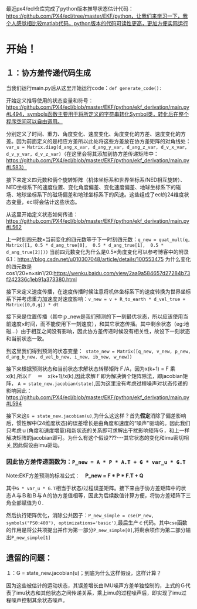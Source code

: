 最近px4/ecl仓库完成了python版本推导状态估计代码：https://github.com/PX4/ecl/tree/master/EKF/python，让我们来学习一下，我个人感觉相比较matlab代码，python版本的代码可读性更高，更加方便实际运行

# 开始！

## １：协方差传递代码生成

当我们运行main.py后从这里开始运行code：`def generate_code():`

开始定义推导使用的状态变量和符号：https://github.com/PX4/ecl/blob/master/EKF/python/ekf_derivation/main.py#L494，symbols函数主要用于将所定义的字符串转化Symbol类，转化后在整个程序空间可以自由调用。

分别定义了时间、重力、角度变化、速度变化、角度变化的方差、速度变化的方差。因为前面定义的是相应方差所以此处将这些方差放在协方差矩阵的对角线处：`var_u = Matrix.diag(d_ang_x_var, d_ang_y_var, d_ang_z_var, d_v_x_var, d_v_y_var, d_v_z_var)`（在这里会将其添加到协方差传递矩阵中：https://github.com/PX4/ecl/blob/master/EKF/python/ekf_derivation/main.py#L583）

接下来定义四元数和俩个旋转矩阵（机体坐标系和世界坐标系/NED相互旋转）、NED坐标系下的速度位置、变化角度偏差、变化速度偏差、地球坐标系下的磁场、地球坐标系下的磁场偏差和地球坐标系下的风速。这些组成了ecl的24维度状态变量，ecl将会估计这些状态。

从这里开始定义状态如何传递：https://github.com/PX4/ecl/blob/master/EKF/python/ekf_derivation/main.py#L562

上一时刻四元数×当前变化的四元数等于下一时刻四元数：`q_new = quat_mult(q, Matrix([1, 0.5 * d_ang_true[0],  0.5 * d_ang_true[1],  0.5 * d_ang_true[2]]))`
当前四元数变化为什么是0.5×角度变化可以参考博客中的附录6.1：https://blog.csdn.net/u010307048/article/details/100553475
为什么变化的四元数是cos1/20+n×sin1/20:https://wenku.baidu.com/view/2aa9a584657d27284b73f242336c1eb91a373380.html

接下来定义速度传播，在速度传播时候注意将机体坐标系下的速度转换为世界坐标系下并考虑重力加速度对速度影响：`v_new = v + R_to_earth * d_vel_true + Matrix([0,0,g]) * dt`

接下来是位置传播（其中ｐ_new是我们预测的下一刻最优状态，所以应该使用当前速度×时间，而不能使用下一刻速度），和其它状态传播。其中剩余状态（eg:地磁...）由于相互之间没有影响，因此协方差传递时候没有相关性，故设下一刻状态和当前状态一致。

到这里我们得到预测的状态变量：` state_new = Matrix([q_new, v_new, p_new, d_ang_b_new, d_vel_b_new, i_new, ib_new, w_new])`

接下来根据预测状态和当前状态求解状态转移矩阵Ｆ/A，因为x(k+1) = F 乘　x(k),所以Ｆ　＝　x(k+1)/x(k),因此求解Ｆ即为解决俩个矩阵除法，即jacobian矩阵， `A = state_new.jacobian(state)`,因为这里没有考虑过程噪声对状态传递的影响因此：https://github.com/PX4/ecl/blob/master/EKF/python/ekf_derivation/main.py#L594

接下来这`G = state_new.jacobian(u)`,为什么这这样？首先**假定**消除了偏差影响后，惯性解中(24维度状态)的误差增长是由角度和速度的“噪声”驱动的。因此我们只考虑ｕ(角度和速度增量)和新状态的关系即可求解出干扰影响矩阵Ｇ，和上一样解决矩阵的jacobian即可。为什么有这个假设???---其它状态的变化和imu密切相关,因此假设由imu驱动。

### 因此协方差传递函数为：`P_new = A * P * A.T + G * var_u * G.T`

Note:EKF方差预测的标准公式：　**P_new = F * P * F.T + Q**

其中`G * var_u * G.T`相当于状态/过程误差矩阵。接下来由于协方差矩阵中的状态Ａ与Ｂ和Ｂ与Ａ的协方差值相等，因此为后续数值计算方便，将协方差矩阵下三角全部赋值为０.

然后执行矩阵优化，消除公共因子：`P_new_simple = cse(P_new, symbols("PS0:400"), optimizations='basic')`,最后生产ｃ代码。其中`cse`函数的作用是将公共项提出并作为第一部分`P_new_simple[0]`,将剩余项作为第二部分输出`P_new_simple[1]`

## 遗留的问题：

１：G = state_new.jacobian(u)；到底为什么这样假设，这样计算？

因为这些被估计的运动状态，其误差增长由IMU噪声方差单独控制的，上式的Ｇ代表了imu状态和其他状态之间传递关系，乘上imu的过程噪声后，即实现了imu过程噪声控制其余状态噪声。

